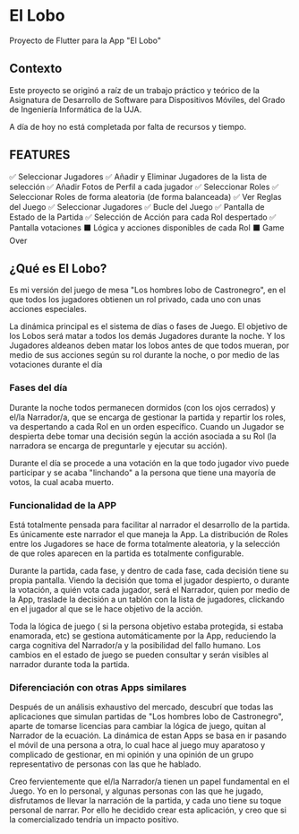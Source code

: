 # El Lobo

Proyecto de Flutter para la App "El Lobo"

## Contexto

Este proyecto se originó a raíz de un trabajo práctico y teórico de la Asignatura de Desarrollo de Software para Dispositivos Móviles, del Grado de Ingeniería Informática de la UJA.

A día de hoy no está completada por falta de recursos y tiempo.

## FEATURES

✅ Seleccionar Jugadores
✅ Añadir y Eliminar Jugadores de la lista de selección
✅ Añadir Fotos de Perfil a cada jugador
✅ Seleccionar Roles
✅ Seleccionar Roles de forma aleatoria (de forma balanceada)
✅ Ver Reglas del Juego
✅ Seleccionar Jugadores
✅ Bucle del Juego
✅ Pantalla de Estado de la Partida
✅ Selección de Acción para cada Rol despertado
✅ Pantalla votaciones
⬛ Lógica y acciones disponibles de cada Rol
⬛ Game Over

## ¿Qué es El Lobo?

Es mi versión del juego de mesa "Los hombres lobo de Castronegro", en el que todos los jugadores obtienen un rol privado, cada uno con unas acciones especiales.

La dinámica principal es el sistema de días o fases de Juego.
El objetivo de los Lobos será matar a todos los demás Jugadores durante la noche. Y los Jugadores aldeanos deben matar los lobos antes de que todos mueran, por medio de sus acciones según su rol durante la noche, o por medio de las votaciones durante el día

### Fases del día

Durante la noche todos permanecen dormidos (con los ojos cerrados) y el/la Narrador/a, que se encarga de gestionar la partida y repartir los roles, va despertando a cada Rol en un orden específico.
Cuando un Jugador se despierta debe tomar una decisión según la acción asociada a su Rol (la narradora se encarga de preguntarle y ejecutar su acción).

Durante el día se procede a una votación en la que todo jugador vivo puede participar y se acaba "linchando" a la persona que tiene una mayoría de votos, la cual acaba muerto.

### Funcionalidad de la APP

Está totalmente pensada para facilitar al narrador el desarrollo de la partida. Es únicamente este narrador el que maneja la App.
La distribución de Roles entre los Jugadores se hace de forma totalmente aleatoria, y la selección de que roles aparecen en la partida es totalmente configurable.

Durante la partida, cada fase, y dentro de cada fase, cada decisión tiene su propia pantalla. Viendo la decisión que toma el jugador despierto, o durante la votación, a quién vota cada jugador, será el Narrador, quien por medio de la App, traslade la decisión a un tablón con la lista de jugadores, clickando en el jugador al que se le hace objetivo de la acción.

Toda la lógica de juego ( si la persona objetivo estaba protegida, si estaba enamorada, etc) se gestiona automáticamente por la App, reduciendo la carga cognitiva del Narrador/a y la posibilidad del fallo humano. Los cambios en el estado de juego se pueden consultar y serán visibles al narrador durante toda la partida.

### Diferenciación con otras Apps similares

Después de un análisis exhaustivo del mercado, descubrí que todas las aplicaciones que simulan partidas de "Los hombres lobo de Castronegro", aparte de tomarse licencias para cambiar la lógica de juego, quitan al Narrador de la ecuación. La dinámica de estan Apps se basa en ir pasando el móvil de una persona a otra, lo cual hace al juego muy aparatoso y complicado de gestionar, en mi opinión y una opinión de un grupo representativo de personas con las que he hablado.

Creo fervientemente que el/la Narrador/a tienen un papel fundamental en el Juego. Yo en lo personal, y algunas personas con las que he jugado, disfrutamos de llevar la narración de la partida, y cada uno tiene su toque personal de narrar. Por ello he decidido crear esta aplicación, y creo que si la comercializado tendría un impacto positivo.

